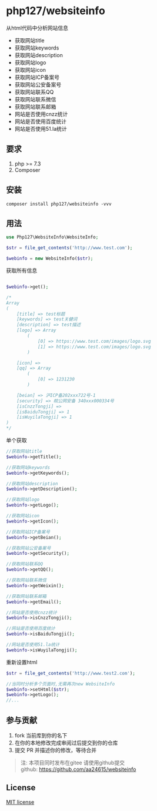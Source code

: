 

# php127/websiteinfo

从html代码中分析网站信息

- 获取网站title
- 获取网站keywords
- 获取网站description
- 获取网站logo
- 获取网站icon
- 获取网站ICP备案号
- 获取网站公安备案号
- 获取网站联系QQ
- 获取网站联系微信
- 获取网站联系邮箱
- 网站是否使用cnzz统计
- 网站是否使用百度统计
- 网站是否使用51.la统计

## 要求

1. php >= 7.3
2. Composer

## 安装

```shell
composer install php127/websiteinfo -vvv
```
## 用法

```php
use Php127\WebsiteInfo\WebsiteInfo;

$str = file_get_contents('http://www.test.com');

$webinfo = new WebsiteInfo($str);
```

获取所有信息

```php

$webinfo->get();

/*
Array
(
    [title] => test标题
    [keywords] => test关健词
    [description] => test描述
    [logo] => Array
        (
            [0] => https://www.test.com/images/logo.svg
            [1] => https://www.test.com/images/logo.svg
        )

    [icon] => 
    [qq] => Array
        (
            [0] => 1231230
        )

    [beian] => 沪ICP备202xxx722号-1
    [security] => 皖公网安备 340xxx000334号
    [isCnzzTongji] => 
    [isBaiduTongji] => 1
    [isWuyilaTongji] => 1
)
*/

```

单个获取

```php
//获取网站title
$webinfo->getTitle();

//获取网站keywords
$webinfo->getKeywords();

//获取网站description
$webinfo->getDescription();

//获取网站logo
$webinfo->getLogo();

//获取网站icon
$webinfo->getIcon();

//获取网站ICP备案号
$webinfo->getBeian();

//获取网站公安备案号
$webinfo->getSecurity();

//获取网站联系QQ
$webinfo->getQQ();

//获取网站联系微信
$webinfo->getWeixin();

//获取网站联系邮箱
$webinfo->getEmail();

//网站是否使用cnzz统计
$webinfo->isCnzzTongji();

//网站是否使用百度统计
$webinfo->isBaiduTongji();

//网站是否使用51.la统计
$webinfo->isWuyilaTongji();
```

重新设置html

```php
$str = file_get_contents('http://www.test2.com');

//当同时分析多个页面时,无需再次new WebsiteInfo
$webinfo->setHtml($str);
$webinfo->getLogo();
//...
```

## 参与贡献

1. fork 当前库到你的名下
3. 在你的本地修改完成审阅过后提交到你的仓库
4. 提交 PR 并描述你的修改，等待合并
> 注: 本项目同时发布在gitee 请使用github提交      
> github: https://github.com/aa24615/websiteinfo

## License

[MIT license](https://opensource.org/licenses/MIT)
